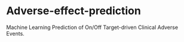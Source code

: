 # Adverse-effect-prediction
 Machine Learning Prediction of On/Off Target-driven Clinical Adverse Events.
